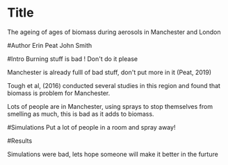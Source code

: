 # Title 

The ageing of ages of biomass during aerosols in Manchester and London 




#Author 
Erin Peat
John Smith

#Intro
Burning stuff is bad ! Don't do it please

Manchester is already fulll of bad stuff, don't put more in it (Peat, 2019)

Tough et al, (2016) conducted several studies in this region and found that biomass is problem for Manchester. 

Lots of people are in Manchester, using sprays to stop themselves from smelling as much, this is bad as it adds to biomass. 

#Simulations
Put a lot of people in a room and spray away!

#Results

Simulations were bad, lets hope someone will make it better in the furture 
